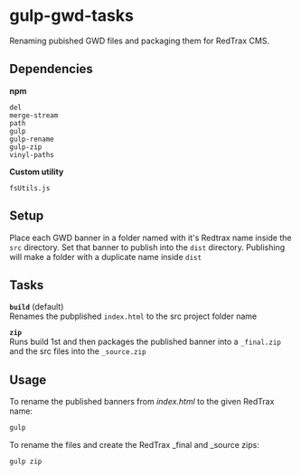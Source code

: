 # gulp-gwd-tasks
Renaming pubished GWD files and packaging them for RedTrax CMS.

## Dependencies
**npm**

```cli
del
merge-stream
path
gulp
gulp-rename
gulp-zip
vinyl-paths
```

**Custom utility**
```cli
fsUtils.js
```

## Setup
Place each GWD banner in a folder named with it's Redtrax name inside the `src` directory. Set that banner to publish into the `dist` directory. Publishing will make a folder with a duplicate name inside `dist`

## Tasks
**`build`** (default)\
Renames the pubplished `index.html` to the src project folder name

**`zip`**\
Runs build 1st and then packages the published banner into a `_final.zip` and the src files into the `_source.zip`

## Usage
To rename the published banners from *index.html* to the given RedTrax name:
```javascript
gulp
```
To rename the files and create the RedTrax _final and _source zips:
```javascript
gulp zip
```
